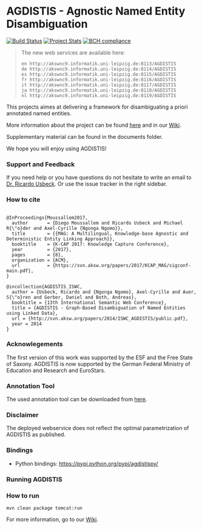 # AGDISTIS - Agnostic Named Entity Disambiguation

[![Build Status](https://gitlab.com/aksw/AGDISTIS/badges/master/build.svg)](https://gitlab.com/aksw/AGDISTIS/pipelines)
[![Project Stats](https://www.openhub.net/p/AGDISTIS/widgets/project_thin_badge.gif)](https://www.ohloh.net/p/AGDISTIS)
[![BCH compliance](https://bettercodehub.com/edge/badge/AKSW/AGDISTIS)](https://bettercodehub.com/)


>The new web services are available here:
>```
>en http://akswnc9.informatik.uni-leipzig.de:8113/AGDISTIS
>de http://akswnc9.informatik.uni-leipzig.de:8114/AGDISTIS
>es http://akswnc9.informatik.uni-leipzig.de:8115/AGDISTIS
>fr http://akswnc9.informatik.uni-leipzig.de:8116/AGDISTIS
>it http://akswnc9.informatik.uni-leipzig.de:8117/AGDISTIS
>ja http://akswnc9.informatik.uni-leipzig.de:8118/AGDISTIS
>nl http://akswnc9.informatik.uni-leipzig.de:8119/AGDISTIS
>```

This projects aimes at delivering a framework for disambiguating a priori annotated named entities.

More information about the project can be found <a href="http://aksw.org/projects/AGDISTIS">here</a> and in our <a href="https://github.com/AKSW/AGDISTIS/wiki">Wiki</a>.

Supplementary material can be found in the documents folder.

We hope you will enjoy using AGDISTIS!

### Support and Feedback
If you need help or you have questions do not hesitate to write an email to  <a href="mailto:usbeck@uni-paderborn.de"> Dr. Ricardo Usbeck</a>. Or use the issue tracker in the right sidebar.

### How to cite
```Tex

@InProceedings{Moussallem2017,
  author       = {Diego Moussallem and Ricardo Usbeck and Michael R{\"o}der and Axel-Cyrille {Ngonga Ngomo}},
  title        = {{MAG: A Multilingual, Knowledge-base Agnostic and Deterministic Entity Linking Approach}},
  booktitle    = {K-CAP 2017: Knowledge Capture Conference},
  year         = {2017},
  pages        = {8},
  organization = {ACM},
  url          = {https://svn.aksw.org/papers/2017/KCAP_MAG/sigconf-main.pdf},
}

@incollection{AGDISTIS_ISWC,
  author = {Usbeck, Ricardo and {Ngonga Ngomo}, Axel-Cyrille and Auer, S{\"o}ren and Gerber, Daniel and Both, Andreas},
  booktitle = {13th International Semantic Web Conference},
  title = {AGDISTIS - Graph-Based Disambiguation of Named Entities using Linked Data},
  url = {http://svn.aksw.org/papers/2014/ISWC_AGDISTIS/public.pdf},
  year = 2014
}
```

### Acknowlegements
The first version of this work was supported by the ESF and the Free State of Saxony.
AGDISTIS is now supported by the German Federal Ministry of Education and Research and EuroStars.


### Annotation Tool

The used annotation tool can be downloaded from <a href="https://github.com/RicardoUsbeck/QRTool">here</a>.

### Disclaimer

The deployed webservice does not reflect the optimal parametrization of AGDISTIS as published.

### Bindings
* Python bindings: https://pypi.python.org/pypi/agdistispy/

### Running AGDISTIS

### How to run
```
mvn clean package tomcat:run
```
For more information, go to our <a href="https://github.com/AKSW/AGDISTIS/wiki/3-Running-the-webservice">Wiki</a>.

